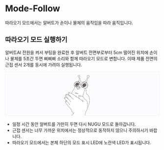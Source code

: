 # Mode-Follow
따라오기 모드에서는 알버트가 손이나 물체의 움직임을 따라 움직입니다.


따라오기 모드 실행하기
--

알버트AI 전원을 켜서 부팅을 완료한 후 알버트 전면부로부터 5cm 떨어진 위치에 손이나 물체를 5초간 두면 삐삐삐 소리와 함께 따라오기 모드로 변합니다.
이때 제품 전면의 근접 센서 2개를 동시에 가려야 실행됩니다.


![albert AI Follow](./images/albert02.png)


- 일정 시간 동안 알버트를 가만히 두면 다시 NUGU 모드로 돌아갑니다.
- 근접 센서는 너무 가까운 위치에서는 정상적으로 동작하지 않으니 주의하시기 바랍니다.
- 따라오기 모드에서는 본체 하단의 모드 표시 LED에 노란색 LED가 표시됩니다.
